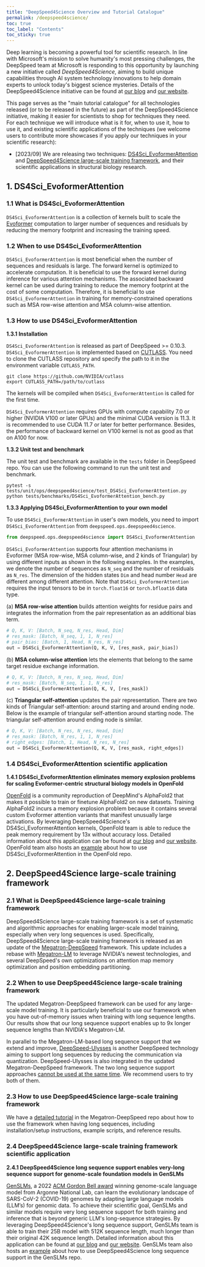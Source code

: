 ```yaml
---
title: "DeepSpeed4Science Overview and Tutorial Catalogue"
permalink: /deepspeed4science/
toc: true
toc_label: "Contents"
toc_sticky: true
---
```


Deep learning is becoming a powerful tool for scientific research. In line with Microsoft's mission to solve humanity's most pressing challenges, the DeepSpeed team at Microsoft is responding to this opportunity by launching a new initiative called *DeepSpeed4Science*, aiming to build unique capabilities through AI system technology innovations to help domain experts to unlock today's biggest science mysteries. Details of the DeepSpeed4Science initiative can be found at [our blog](TODO) and [our website](TODO).

This page serves as the "main tutorial catalogue" for all technologies released (or to be released in the future) as part of the DeepSpeed4Science initiative, making it easier for scientists to shop for techniques they need. For each technique we will introduce what is it for, when to use it, how to use it, and existing scientific applications of the techniques (we welcome users to contribute more showcases if you apply our techniques in your scientific research):

* [2023/09] We are releasing two techniques: [DS4Sci_EvoformerAttention](#1-ds4sci_evoformerattention) and [DeepSpeed4Science large-scale training framework](#2-deepspeed4science-large-scale-training-framework), and their scientific applications in structural biology research.

## 1. DS4Sci_EvoformerAttention

### 1.1 What is DS4Sci_EvoformerAttention
`DS4Sci_EvoformerAttention` is a collection of kernels built to scale the [Evoformer](https://www.nature.com/articles/s41586-021-03819-2) computation to larger number of sequences and residuals by reducing the memory footprint and increasing the training speed.

### 1.2 When to use DS4Sci_EvoformerAttention
`DS4Sci_EvoformerAttention` is most beneficial when the number of sequences and residuals is large. The forward kernel is optimized to accelerate computation. It is beneficial to use the forward kernel during inference for various attention mechanisms. The associated backward kernel can be used during training to reduce the memory footprint at the cost of some computation. Therefore, it is beneficial to use `DS4Sci_EvoformerAttention` in training for memory-constrained operations such as MSA row-wise attention and MSA column-wise attention.

### 1.3 How to use DS4Sci_EvoformerAttention

**1.3.1 Installation**

`DS4Sci_EvoformerAttention` is released as part of DeepSpeed >= 0.10.3. `DS4Sci_EvoformerAttention` is implemented based on [CUTLASS](https://github.com/NVIDIA/cutlass). You need to clone the CUTLASS repository and specify the path to it in the environment variable `CUTLASS_PATH`.

```shell
git clone https://github.com/NVIDIA/cutlass
export CUTLASS_PATH=/path/to/cutlass
```
The kernels will be compiled when `DS4Sci_EvoformerAttention` is called for the first time.

`DS4Sci_EvoformerAttention` requires GPUs with compute capability 7.0 or higher (NVIDIA V100 or later GPUs) and the minimal CUDA version is 11.3. It is recommended to use CUDA 11.7 or later for better performance. Besides, the performance of backward kernel on V100 kernel is not as good as that on A100 for now.

**1.3.2 Unit test and benchmark**

The unit test and benchmark are available in the `tests` folder in DeepSpeed repo. You can use the following command to run the unit test and benchmark.

```shell
pytest -s tests/unit/ops/deepspeed4science/test_DS4Sci_EvoformerAttention.py
python tests/benchmarks/DS4Sci_EvoformerAttention_bench.py
```

**1.3.3 Applying DS4Sci_EvoformerAttention to your own model**

To use `DS4Sci_EvoformerAttention` in user's own models, you need to import `DS4Sci_EvoformerAttention` from `deepspeed.ops.deepspeed4science`.

```python
from deepspeed.ops.deepspeed4science import DS4Sci_EvoformerAttention
```

`DS4Sci_EvoformerAttention` supports four attention mechanisms in Evoformer (MSA row-wise, MSA column-wise, and 2 kinds of Triangular) by using different inputs as shown in the following examples. In the examples, we denote the number of sequences as `N_seq` and the number of residuals as `N_res`. The dimension of the hidden states `Dim` and head number `Head` are different among different attention. Note that `DS4Sci_EvoformerAttention` requires the input tensors to be in `torch.float16` or `torch.bfloat16` data type.

(a) **MSA row-wise attention** builds attention weights for residue pairs and integrates the information from the pair representation as an additional bias term.
```python
# Q, K, V: [Batch, N_seq, N_res, Head, Dim]
# res_mask: [Batch, N_seq, 1, 1, N_res]
# pair_bias: [Batch, 1, Head, N_res, N_res]
out = DS4Sci_EvoformerAttention(Q, K, V, [res_mask, pair_bias])
```

(b) **MSA column-wise attention** lets the elements that belong to the same target residue exchange information.
```python
# Q, K, V: [Batch, N_res, N_seq, Head, Dim]
# res_mask: [Batch, N_seq, 1, 1, N_res]
out = DS4Sci_EvoformerAttention(Q, K, V, [res_mask])
```

(c) **Triangular self-attention** updates the pair representation. There are two kinds of Triangular self-attention: around starting and around ending node. Below is the example of triangular self-attention around starting node. The triangular self-attention around ending node is similar.
```python
# Q, K, V: [Batch, N_res, N_res, Head, Dim]
# res_mask: [Batch, N_res, 1, 1, N_res]
# right_edges: [Batch, 1, Head, N_res, N_res]
out = DS4Sci_EvoformerAttention(Q, K, V, [res_mask, right_edges])
```

### 1.4 DS4Sci_EvoformerAttention scientific application

**1.4.1 DS4Sci_EvoformerAttention eliminates memory explosion problems for scaling Evoformer-centric structural biology models in OpenFold**

[OpenFold](https://github.com/aqlaboratory/openfold) is a community reproduction of DeepMind's AlphaFold2 that makes it possible to train or finetune AlphaFold2 on new datasets. Training AlphaFold2 incurs a memory explosion problem because it contains several custom Evoformer attention variants that manifest unusually large activations. By leveraging DeepSpeed4Science's DS4Sci_EvoformerAttention kernels, OpenFold team is able to reduce the peak memory requirement by 13x without accuracy loss. Detailed information about this application can be found at [our blog](TODO) and [our website](TODO). OpenFold team also hosts an [example](TODO) about how to use DS4Sci_EvoformerAttention in the OpenFold repo.

## 2. DeepSpeed4Science large-scale training framework

### 2.1 What is DeepSpeed4Science large-scale training framework
DeepSpeed4Science large-scale training framework is a set of systematic and algorithmic approaches for enabling larger-scale model training, especially when very long sequences is used. Specifically, DeepSpeed4Science large-scale training framework is released as an update of the [Megatron-DeepSpeed](https://github.com/microsoft/Megatron-DeepSpeed) framework. This update includes a rebase with [Megatron-LM](https://github.com/NVIDIA/Megatron-LM) to leverage NVIDIA's newest technologies, and several DeepSpeed's own optimizations on attention map memory optimization and position embedding partitioning.

### 2.2 When to use DeepSpeed4Science large-scale training framework
The updated Megatron-DeepSpeed framework can be used for any large-scale model training. It is particularly beneficial to use our framework when you have out-of-memory issues when training with long sequence lengths. Our results show that our long sequence support enables up to 9x longer sequence lengths than NVIDIA's Megatron-LM.

In parallel to the Megatron-LM-based long sequence support that we extend and improve, [DeepSpeed-Ulysses](/tutorials/ds-sequence/) is another DeepSpeed technology aiming to support long sequences by reducing the communication via quantization. DeepSpeed-Ulysses is also integrated in the updated Megatron-DeepSpeed framework. The two long sequence support approaches [cannot be used at the same time](https://github.com/microsoft/DeepSpeed/issues/4217). We recommend users to try both of them.

### 2.3 How to use DeepSpeed4Science large-scale training framework
We have a [detailed tutorial](https://github.com/microsoft/Megatron-DeepSpeed/tree/main/examples_deepspeed/deepspeed4science/megatron_long_seq_support) in the Megatron-DeepSpeed repo about how to use the framework when having long sequences, including installation/setup instructions, example scripts, and reference results.

### 2.4 DeepSpeed4Science large-scale training framework scientific application

**2.4.1 DeepSpeed4Science long sequence support enables very-long sequence support for genome-scale foundation models in GenSLMs**

[GenSLMs](https://github.com/ramanathanlab/genslm), a 2022 [ACM Gordon Bell award](https://www.acm.org/media-center/2022/november/gordon-bell-special-prize-covid-research-2022) winning genome-scale language model from Argonne National Lab, can learn the evolutionary landscape of SARS-CoV-2 (COVID-19) genomes by adapting large language models (LLM’s) for genomic data. To achieve their scientific goal, GenSLMs and similar models require very long sequence support for both training and inference that is beyond generic LLM's long-sequence strategies. By leveraging DeepSpeed4Science's long sequence support, GenSLMs team is able to train their 25B model with 512K sequence length, much longer than their original 42K sequence length. Detailed information about this application can be found at [our blog](TODO) and [our website](TODO). GenSLMs team also hosts an [example](TODO) about how to use DeepSpeed4Science long sequence support in the GenSLMs repo.
